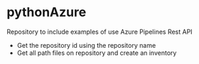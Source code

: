 # pythonAzure

Repository to include examples of use Azure Pipelines Rest API
- Get the repository id using the repository name
- Get all path files on repository and create an inventory
